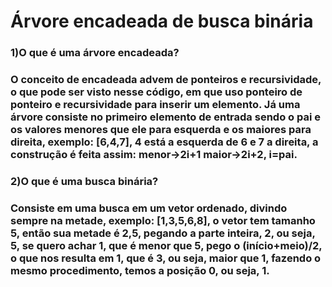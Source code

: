 <html>
  <body>
    <h1>Árvore encadeada de busca binária</h1>
    <h3>1)O que é uma árvore encadeada?</h3>
    <h3>O conceito de encadeada advem de ponteiros e recursividade, o que pode ser visto nesse código, em que uso ponteiro de ponteiro e recursividade para inserir um elemento. Já uma árvore consiste no primeiro elemento de entrada sendo o pai e os valores menores que ele para esquerda e os maiores para direita, exemplo: [6,4,7], 4 está a esquerda de 6 e 7 a direita, a construção é feita assim: menor->2i+1 maior->2i+2, i=pai.</h3>
    <h3>2)O que é uma busca binária?</h3>
    <h3>Consiste em uma busca em um vetor ordenado, divindo sempre na metade, exemplo: [1,3,5,6,8], o vetor tem tamanho 5, então sua metade é 2,5, pegando a parte inteira, 2, ou seja, 5, se quero achar 1, que é menor que 5, pego o (início+meio)/2, o que nos resulta em 1, que é 3, ou seja, maior que 1, fazendo o mesmo procedimento, temos a posição 0, ou seja, 1.</h3>
  </body>
</html>
